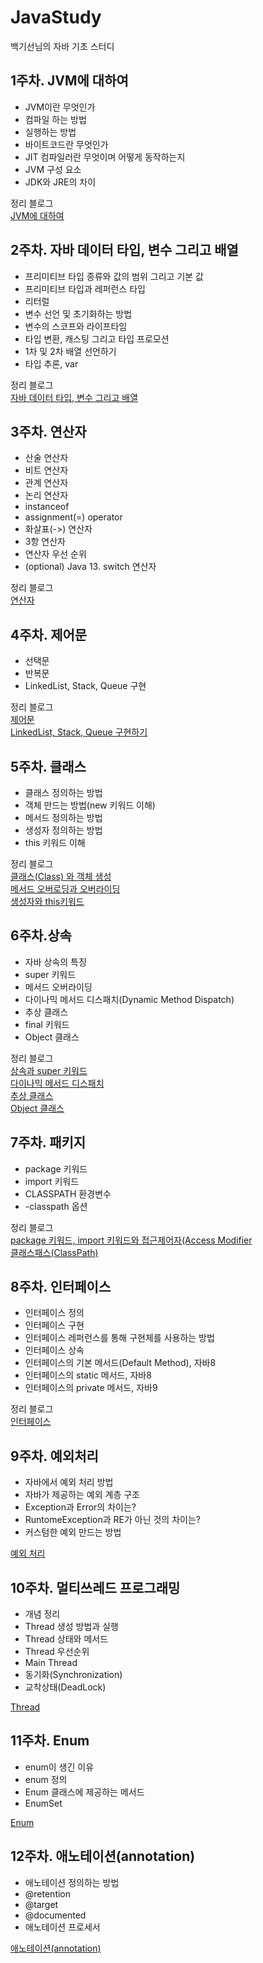 # JavaStudy
백기선님의 자바 기초 스터디


## 1주차. JVM에 대하여

- JVM이란 무엇인가
- 컴파일 하는 방법
- 실행하는 방법
- 바이트코드란 무엇인가
- JIT 컴파일러란 무엇이며 어떻게 동작하는지
- JVM 구성 요소
- JDK와 JRE의 차이

정리 블로그<br/>
[JVM에 대하여](https://jddng.tistory.com/56)

## 2주차. 자바 데이터 타입, 변수 그리고 배열

- 프리미티브 타입 종류와 값의 범위 그리고 기본 값
- 프리미티브 타입과 레퍼런스 타입
- 리터럴
- 변수 선언 및 초기화하는 방법
- 변수의 스코프와 라이프타임
- 타입 변환, 캐스팅 그리고 타입 프로모션
- 1차 및 2차 배열 선언하기
- 타입 추론, var

정리 블로그<br/>
[자바 데이터 타입, 변수 그리고 배열](https://jddng.tistory.com/63)

## 3주차. 연산자

- 산술 연산자
- 비트 연산자
- 관계 연산자
- 논리 연산자
- instanceof
- assignment(=) operator
- 화살표(->) 연산자
- 3항 연산자
- 연산자 우선 순위
- (optional) Java 13. switch 연산자

정리 블로그<br/>
[연산자](https://jddng.tistory.com/84)

## 4주차. 제어문

 - 선택문
 - 반복문
 - LinkedList, Stack, Queue 구현

정리 블로그<br/>
[제어문](https://jddng.tistory.com/120)<br/>
[LinkedList, Stack, Queue 구현하기](https://jddng.tistory.com/123)<br/>

## 5주차. 클래스

 - 클래스 정의하는 방법
 - 객체 만드는 방법(new 키워드 이해)
 - 메서드 정의하는 방법
 - 생성자 정의하는 방법
 - this 키워드 이해

정리 블로그<br/>
[클래스(Class) 와 객체 생성](https://jddng.tistory.com/137)<br/>
[메서드 오버로딩과 오버라이딩](https://jddng.tistory.com/138)<br/>
[생성자와 this키워드](https://jddng.tistory.com/139)<br/>
             
## 6주차.상속

 - 자바 상속의 특징
 - super 키워드
 - 메서드 오버라이딩
 - 다이나믹 메서드 디스패치(Dynamic Method Dispatch)
 - 추상 클래스
 - final 키워드
 - Object 클래스

정리 블로그<br/>
[상속과 super 키워드](https://jddng.tistory.com/153)<br/>
[다이나믹 메서드 디스패치](https://jddng.tistory.com/154)<br/>
[추상 클래스](https://jddng.tistory.com/155)<br/>
[Object 클래스](https://jddng.tistory.com/156)<br/>

## 7주차. 패키지

 - package 키워드
 - import 키워드
 - CLASSPATH 환경변수
 - -classpath 옵션

정리 블로그<br/>
[package 키워드, import 키워드와 접근제어자(Access Modifier](https://jddng.tistory.com/187)<br/>
[클래스패스(ClassPath)](https://jddng.tistory.com/188)<br/>

## 8주차. 인터페이스

 - 인터페이스 정의
 - 인터페이스 구현
 - 인터페이스 레퍼런스를 통해 구현체를 사용하는 방법
 - 인터페이스 상속
 - 인터페이스의 기본 메서드(Default Method), 자바8
 - 인터페이스의 static 메서드, 자바8
 - 인터페이스의 private 메서드, 자바9

정리 블로그<br/>
[인터페이스](https://jddng.tistory.com/261)<br/>

## 9주차. 예외처리

 - 자바에서 예외 처리 방법
 - 자바가 제공하는 예외 계층 구조
 - Exception과 Error의 차이는?
 - RuntomeException과 RE가 아닌 것의 차이는?
 - 커스텀한 예외 만드는 방법

[예외 처리](https://jddng.tistory.com/277)<br/>

## 10주차. 멀티쓰레드 프로그래밍

 - 개념 정리
 - Thread 생성 방법과 실행
 - Thread 상태와 메서드
 - Thread 우선순위
 - Main Thread
 - 동기화(Synchronization)
 - 교착상태(DeadLock)

[Thread](https://jddng.tistory.com/302)<br>

## 11주차. Enum

 - enum이 생긴 이유
 - enum 정의
 - Enum 클래스에 제공하는 메서드
 - EnumSet

[Enum](https://jddng.tistory.com/305)<br>

## 12주차. 애노테이션(annotation)

 - 애노테이션 정의하는 방법
 - @retention
 - @target
 - @documented
 - 애노테이션 프로세서

[애노테이션(annotation)](https://jddng.tistory.com/307)<br>




